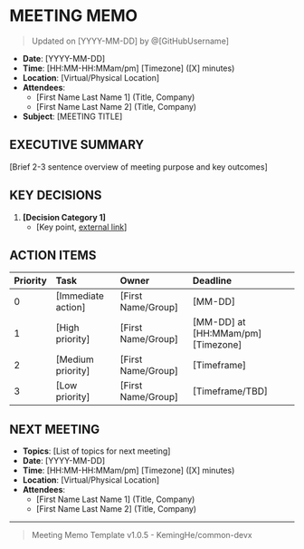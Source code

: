 # MEETING MEMO

> Updated on [YYYY-MM-DD] by @[GitHubUsername]

- **Date**: [YYYY-MM-DD]
- **Time**: [HH:MM-HH:MMam/pm] [Timezone] ([X] minutes)
- **Location**: [Virtual/Physical Location]
- **Attendees**:
  - [First Name Last Name 1] (Title, Company)
  - [First Name Last Name 2] (Title, Company)
- **Subject**: [MEETING TITLE]

## EXECUTIVE SUMMARY

[Brief 2-3 sentence overview of meeting purpose and key outcomes]

## KEY DECISIONS

1. **[Decision Category 1]**
   - [Key point, [external link](link)]

## ACTION ITEMS

| Priority | Task | Owner | Deadline |
| :--- | :--- | :--- | :--- |
| 0 | [Immediate action] | [First Name/Group] | [MM-DD] |
| 1 | [High priority] | [First Name/Group] | [MM-DD] at [HH:MMam/pm] [Timezone] |
| 2 | [Medium priority] | [First Name/Group] | [Timeframe] |
| 3 | [Low priority] | [First Name/Group] | [Timeframe/TBD] |

## NEXT MEETING

- **Topics**: [List of topics for next meeting]
- **Date**: [YYYY-MM-DD]
- **Time**: [HH:MM-HH:MMam/pm] [Timezone] ([X] minutes)
- **Location**: [Virtual/Physical Location]
- **Attendees**:
  - [First Name Last Name 1] (Title, Company)
  - [First Name Last Name 2] (Title, Company)

---

> Meeting Memo Template v1.0.5 - KemingHe/common-devx
